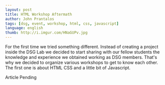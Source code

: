 ```yaml
---
layout: post
title: HTML Workshop Aftermath
author: John Prantalos
tags: [dsg, event, workshop, html, css, javascript]
language: english
thumb: http://i.imgur.com/HNaGUPv.jpg
---
```

For the first time we tried something different. Instead of creating a project
inside the DSG Lab we decided to start sharing with our fellow students the
knowledge and experience we obtained working as DSG members. That's why we
decided to organize various workshops to get to know each other. The first one
is about HTML CSS and a little bit of Javascript.

Article Pending
